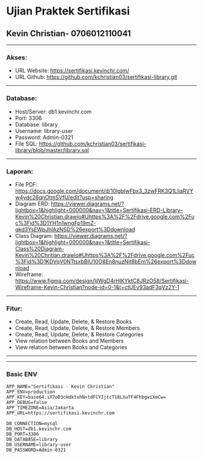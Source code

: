 # Ujian Praktek Sertifikasi
## Kevin Christian- 0706012110041
___

### Akses:
- URL Website: https://sertifikasi.kevinchr.com/
- URL Github: https://github.com/kchristian03/sertifikasi-library.git
___
### Database:
- Host/Server: db1.kevinchr.com
- Port: 3306
- Database: library
- Username: library-user
- Password: Admin-0321
- File SQL: https://github.com/kchristian03/sertifikasi-library/blob/master/library.sql
___
### Laporan:
- File PDF: https://docs.google.com/document/d/10lgbIwFbx3_3zwFRK3Q1LliaRVYw4ydc26qnOtmSVfU/edit?usp=sharing
- Diagram ERD: https://viewer.diagrams.net/?lightbox=1&highlight=000000&nav=1&title=Sertifikasi-ERD-Library-Kevin%20Christian.drawio#Uhttps%3A%2F%2Fdrive.google.com%2Fuc%3Fid%3D1YH1n1wngFp19mZ-qkd3YsEWpJhlAzNSD%26export%3Ddownload
- Class Diagram: https://viewer.diagrams.net/?lightbox=1&highlight=000000&nav=1&title=Sertifikasi-Class%20Diagram-Kevin%20Chritian.drawio#Uhttps%3A%2F%2Fdrive.google.com%2Fuc%3Fid%3D1KDVqV0NTtsxbBIU10O8En8nuzNjt8bEm%26export%3Ddownload
- Wireframe: https://www.figma.com/design/ljlWgD4rHlKYktC8JRzO58/Sertifikasi-Wireframe-Kevin-Christian?node-id=0-1&t=ctUEv93adF3qVz2Y-1
___

### Fitur:
- Create, Read, Update, Delete, & Restore Books
- Create, Read, Update, Delete, & Restore Members
- Create, Read, Update, Delete, & Restore Categories
- View relation between Books and Members
- View relation between Books and Categories
___
___
### Basic ENV
```env
APP_NAME="Sertifikasi - Kevin Christian"
APP_ENV=production
APP_KEY=base64:iX7oD3cHdktxhN+tdFCYIjtcT18LXuTF4FhbgwiXmCw=
APP_DEBUG=false
APP_TIMEZONE=Asia/Jakarta
APP_URL=https://sertifikasi.kevinchr.com

DB_CONNECTION=mysql
DB_HOST=db1.kevinchr.com
DB_PORT=3306
DB_DATABASE=library
DB_USERNAME=library-user
DB_PASSWORD=Admin-0321
```
